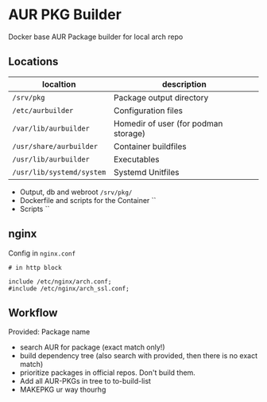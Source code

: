 # AUR PKG Builder

Docker base AUR Package builder for local arch repo



## Locations

| localtion | description |
| --- | --- |
| `/srv/pkg` | Package output directory |
| `/etc/aurbuilder` | Configuration files |
| `/var/lib/aurbuilder` | Homedir of user (for podman storage) |
| `/usr/share/aurbuilder` | Container buildfiles |
| `/usr/lib/aurbuilder` | Executables |
| `/usr/lib/systemd/system` | Systemd Unitfiles |

* Output, db and webroot `/srv/pkg/`
* Dockerfile and scripts for the Container ``
* Scripts ``

## nginx

Config in `nginx.conf`

```nginx
# in http block

include /etc/nginx/arch.conf;
#include /etc/nginx/arch_ssl.conf;
```

## Workflow

Provided: Package name

* search AUR for package (exact match only!)
* build dependency tree (also search with provided, then there is no exact match)
* prioritize packages in official repos. Don't build them.
* Add all AUR-PKGs in tree to to-build-list
* MAKEPKG ur way thourhg


